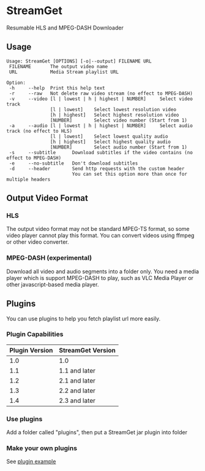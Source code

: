# StreamGet
Resumable HLS and MPEG-DASH Downloader

## Usage
```
Usage: StreamGet [OPTIONS] [-o|--output] FILENAME URL
 FILENAME       The output video name
 URL            Media Stream playlist URL

Option:
 -h     --help  Print this help text
 -r     --raw   Not delete raw video stream (no effect to MPEG-DASH)
 -v     --video [l | lowest | h | highest | NUMBER]     Select video track
                [l | lowest]    Select lowest resolution video
                [h | highest]   Select highest resolution video
                [NUMBER]        Select video number (Start from 1)
 -a     --audio [l | lowest | h | highest | NUMBER]     Select audio track (no effect to HLS)
                [l | lowest]    Select lowest quality audio
                [h | highest]   Select highest quality audio
                [NUMBER]        Select audio number (Start from 1)
 -s     --subtitle      Download subtitles if the video contains (no effect to MPEG-DASH)
 -e     --no-subtitle   Don't download subtitles
 -d     --header        Send http requests with the custom header
                        You can set this option more than once for multiple headers
```

## Output Video Format
### HLS
The output video format may not be standard MPEG-TS format, so some video player cannot play this format. You can convert videos using ffmpeg or other video converter.

### MPEG-DASH (experimental)
Download all video and audio segments into a folder only. You need a media player which is support  MPEG-DASH to play, such as VLC Media Player or other javascript-based media player.


## Plugins
You can use plugins to help you fetch playlist url more easily.

### Plugin Capabilities

| Plugin Version | StreamGet Version         |
| -------------- | ------------------------- |
| 1.0            | 1.0                       |
| 1.1            | 1.1 and later             |
| 1.2            | 2.1 and later             |
| 1.3            | 2.2 and later             |
| 1.4            | 2.3 and later             |

### Use plugins
Add a folder called "plugins", then put a StreamGet jar plugin into folder

### Make your own plugins
See [plugin example](example/StreamGet-PluginExample)
